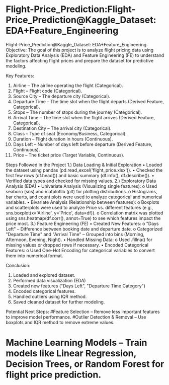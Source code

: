# Flight-Price_Prediction:Flight-Price_Prediction@Kaggle_Dataset: EDA+Feature_Engineering
Flight-Price_Prediction@Kaggle_Dataset: EDA+Feature_Engineering
Objective:
The goal of this project is to analyze flight pricing data using Exploratory Data Analysis (EDA) and Feature Engineering (FE) to understand the factors affecting flight prices and prepare the dataset for predictive modeling.

Key Features:
1.	Airline – The airline operating the flight (Categorical).
2.	Flight – Flight code (Categorical).
3.	Source City – The departure city (Categorical).
4.	Departure Time – The time slot when the flight departs (Derived Feature, Categorical).
5.	Stops – The number of stops during the journey (Categorical).
6.	Arrival Time – The time slot when the flight arrives (Derived Feature, Categorical).
7.	Destination City – The arrival city (Categorical).
8.	Class – Type of seat (Economy/Business, Categorical).
9.	Duration – Flight duration in hours (Continuous).
10.	Days Left – Number of days left before departure (Derived Feature, Continuous).
11.	Price – The ticket price (Target Variable, Continuous).

Steps Followed in the Project
1.) Data Loading & Initial Exploration
•	Loaded the dataset using pandas (pd.read_excel('flight_price.xlsx')).
•	Checked the first few rows (df.head()) and basic summary (df.info(), df.describe()).
•	Verified data types and checked for missing values.
2.) Exploratory Data Analysis (EDA)
•	Univariate Analysis (Visualizing single features):
o	Used seaborn (sns) and matplotlib (plt) for plotting distributions.
o	Histograms, bar charts, and count plots were used to analyze categorical and numerical variables.
•	Bivariate Analysis (Relationship between features):
o	Boxplots and scatterplots were used to analyze Price vs. different features (e.g., sns.boxplot(x='Airline', y='Price', data=df)).
o	Correlation matrix was plotted using sns.heatmap(df.corr(), annot=True) to see which features impact the price most.
3.) Feature Engineering (FE)
•	Created New Features:
o	"Days Left" – Difference between booking date and departure date.
o	Categorized "Departure Time" and "Arrival Time" – Grouped into bins (Morning, Afternoon, Evening, Night).
•	Handled Missing Data:
o	Used .fillna() for missing values or dropped rows if necessary.
•	Encoded Categorical Features:
o	Used One-Hot Encoding for categorical variables to convert them into numerical format.

Conclusion:
1.	 Loaded and explored dataset.
2.	Performed data visualization (EDA)
3.	 Created new features ("Days Left", "Departure Time Category")
4.	Encoded categorical features.
5.	Handled outliers using IQR method.
6.	Saved cleaned dataset for further modeling.
   
Potential Next Steps:
#Feature Selection – Remove less important features to improve model performance.
#Outlier Detection & Removal – Use boxplots and IQR method to remove extreme values.
#	Machine Learning Models – Train models like Linear Regression, Decision Trees, or Random Forest for flight price prediction.


